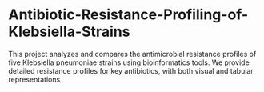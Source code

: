 # Antibiotic-Resistance-Profiling-of-Klebsiella-Strains
This project analyzes and compares the antimicrobial resistance profiles of five Klebsiella pneumoniae strains using bioinformatics tools. We provide detailed resistance profiles for key antibiotics, with both visual and tabular representations
